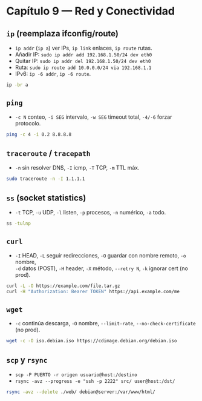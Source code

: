 # Capítulo 9 — Red y Conectividad

## `ip` (reemplaza ifconfig/route)
- `ip addr` (`ip a`) ver IPs, `ip link` enlaces, `ip route` rutas.
- Añadir IP: `sudo ip addr add 192.168.1.50/24 dev eth0`
- Quitar IP: `sudo ip addr del 192.168.1.50/24 dev eth0`
- Ruta: `sudo ip route add 10.0.0.0/24 via 192.168.1.1`
- IPv6: `ip -6 addr`, `ip -6 route`.
```bash
ip -br a
```

## `ping`
- `-c N` conteo, `-i SEG` intervalo, `-w SEG` timeout total, `-4/-6` forzar protocolo.
```bash
ping -c 4 -i 0.2 8.8.8.8
```

## `traceroute` / `tracepath`
- `-n` sin resolver DNS, `-I` icmp, `-T` TCP, `-m` TTL máx.
```bash
sudo traceroute -n -I 1.1.1.1
```

## `ss` (socket statistics)
- `-t` TCP, `-u` UDP, `-l` listen, `-p` procesos, `-n` numérico, `-a` todo.
```bash
ss -tulnp
```

## `curl`
- `-I` HEAD, `-L` seguir redirecciones, `-O` guardar con nombre remoto, `-o` nombre,  
  `-d` datos (POST), `-H` header, `-X` método, `--retry N`, `-k` ignorar cert (no prod).
```bash
curl -L -O https://example.com/file.tar.gz
curl -H "Authorization: Bearer TOKEN" https://api.example.com/me
```

## `wget`
- `-c` continúa descarga, `-O` nombre, `--limit-rate`, `--no-check-certificate` (no prod).
```bash
wget -c -O iso.debian.iso https://cdimage.debian.org/debian.iso
```

## `scp` y `rsync`
- `scp -P PUERTO -r origen usuario@host:/destino`
- `rsync -avz --progress -e "ssh -p 2222" src/ user@host:/dst/`
```bash
rsync -avz --delete ./web/ debian@server:/var/www/html/
```
